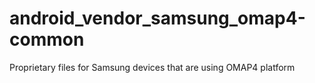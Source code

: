 # android_vendor_samsung_omap4-common
Proprietary files for Samsung devices that are using OMAP4 platform
